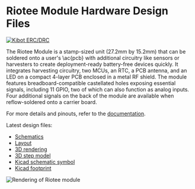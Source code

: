 # Riotee Module Hardware Design Files

[![Kibot ERC/DRC](https://github.com/NessieCircuits/Riotee_Module/actions/workflows/test.yml/badge.svg)](https://github.com/NessieCircuits/Riotee_Module/actions/workflows/test.yml)

The Riotee Module is a stamp-sized unit (27.2mm by 15.2mm) that can be soldered onto a user's \ac{pcb} with additional circuitry like sensors or harvesters to create deployment-ready battery-free devices quickly.
It integrates harvesting circuitry, two MCUs, an RTC, a PCB antenna, and an LED on a compact 4-layer PCB enclosed in a metal RF shield.
The module features breadboard-compatible castellated holes exposing essential signals, including 11 GPIO, two of which can also function as analog inputs.
Four additional signals on the back of the module are available when reflow-soldered onto a carrier board.

For more details and pinouts, refer to the [documentation](https://www.riotee.nessie-circuits.de/docs/latest/hardware/module.html).

Latest design files:
 - [Schematics](https://www.riotee.nessie-circuits.de/artifacts/module/latest/schematics.pdf)
 - [Layout](https://www.riotee.nessie-circuits.de/artifacts/module/latest/pcb.pdf)
 - [3D rendering](https://www.riotee.nessie-circuits.de/artifacts/module/latest/3drendering.png)
 - [3D step model](./resources/RioteeModule.step)
 - [Kicad schematic symbol](./resources/RioteeModule.kicad_sym)
 - [Kicad footprint](./resources/RioteeModule.pretty)

![Rendering of Riotee module](https://www.riotee.nessie-circuits.de/artifacts/module/latest/3drendering.png "Riotee module")
